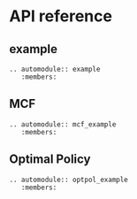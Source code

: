 # API reference

## example

```{eval-rst}
.. automodule:: example
   :members:
``` 

## MCF

```{eval-rst}
.. automodule:: mcf_example
   :members:
``` 

## Optimal Policy

```{eval-rst}
.. automodule:: optpol_example
   :members:
``` 
